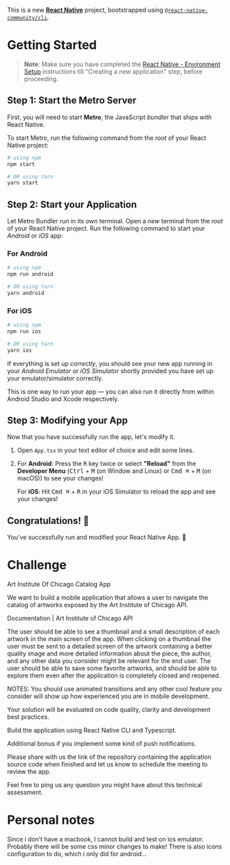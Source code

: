 This is a new [**React Native**](https://reactnative.dev) project, bootstrapped using [`@react-native-community/cli`](https://github.com/react-native-community/cli).

# Getting Started

>**Note**: Make sure you have completed the [React Native - Environment Setup](https://reactnative.dev/docs/environment-setup) instructions till "Creating a new application" step, before proceeding.

## Step 1: Start the Metro Server

First, you will need to start **Metro**, the JavaScript _bundler_ that ships _with_ React Native.

To start Metro, run the following command from the _root_ of your React Native project:

```bash
# using npm
npm start

# OR using Yarn
yarn start
```

## Step 2: Start your Application

Let Metro Bundler run in its _own_ terminal. Open a _new_ terminal from the _root_ of your React Native project. Run the following command to start your _Android_ or _iOS_ app:

### For Android

```bash
# using npm
npm run android

# OR using Yarn
yarn android
```

### For iOS

```bash
# using npm
npm run ios

# OR using Yarn
yarn ios
```

If everything is set up _correctly_, you should see your new app running in your _Android Emulator_ or _iOS Simulator_ shortly provided you have set up your emulator/simulator correctly.

This is one way to run your app — you can also run it directly from within Android Studio and Xcode respectively.

## Step 3: Modifying your App

Now that you have successfully run the app, let's modify it.

1. Open `App.tsx` in your text editor of choice and edit some lines.
2. For **Android**: Press the <kbd>R</kbd> key twice or select **"Reload"** from the **Developer Menu** (<kbd>Ctrl</kbd> + <kbd>M</kbd> (on Window and Linux) or <kbd>Cmd ⌘</kbd> + <kbd>M</kbd> (on macOS)) to see your changes!

   For **iOS**: Hit <kbd>Cmd ⌘</kbd> + <kbd>R</kbd> in your iOS Simulator to reload the app and see your changes!

## Congratulations! :tada:

You've successfully run and modified your React Native App. :partying_face:

# Challenge

Art Institute Of Chicago Catalog App

We want to build a mobile application that allows a user to navigate the catalog of artworks exposed by the Art Institute of Chicago API.

Documentation | Art Institute of Chicago API

The user should be able to see a thumbnail and a small description of each artwork in the main screen of the app. When clicking on a thumbnail the user must be sent to a detailed screen of the artwork containing a better quality image and more detailed information about the piece, the author, and any other data you consider might be relevant for the end user. The user should be able to save some favorite artworks, and should be able to explore them even after the application is completely closed and reopened.

NOTES:
You should use animated transitions and any other cool feature you consider will show up how experienced you are in mobile development.

Your solution will be evaluated on code quality, clarity and development best practices.

Build the application using React Native CLI and Typescript.

Additional bonus if you implement some kind of push notifications.

Please share with us the link of the repository containing the application source code when finished and let us know to schedule the meeting to review the app.

Feel free to ping us any question you might have about this technical assessment.

# Personal notes

Since i don't have a macbook, I cannot build and test on ios emulator. Probably there will be some css minor changes to make! There is also icons configuration to do, which i only did for android...